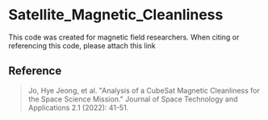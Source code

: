 # Satellite_Magnetic_Cleanliness  
This code was created for magnetic field researchers. When citing or referencing this code, please attach this link  

## Reference  
> Jo, Hye Jeong, et al. "Analysis of a CubeSat Magnetic Cleanliness for the Space Science Mission." Journal of Space Technology and Applications 2.1 (2022): 41-51.
